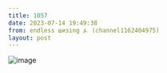 ```yaml
---
title: 1057
date: 2023-07-14 19:49:38
from: endless шизing ⍼ (channel1162404975)
layout: post
---
```


![image](photos/photo_130@14-07-2023_19-49-38.jpg)


